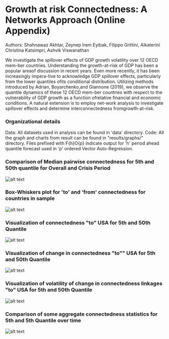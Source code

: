# Growth at risk Connectedness: A Networks Approach (Online Appendix)
Authors: Shahnawaz Akhtar, Zeynep Irem Eyibak, Filippo Grittini, Aikaterini Christina Katsimpri, Ashvik Viswanathan

We investigate the spillover effects of GDP growth volatility over 12 OECD mem-ber countries.  Understanding the growth-at-risk of GDP has been a popular areaof discussion in recent years.  Even more recently, it has been increasingly impera-tive to acknowledge GDP spillover effects, particularly from the lower quantiles ofits conditional distribution.  Utilizing methods introduced by Adrian, Boyarchenko,and Giannone (2019), we observe the quantile dynamics of these 12 OECD mem-ber  countries  with  respect  to  the  vulnerability  of  GDP  growth  as  a  function  ofrelative financial and economic conditions.  A natural extension is to employ net-work analysis to investigate spillover effects and determine interconnectedness fromgrowth-at-risk. 

### Organizational details
Data: All datasets used in analysis can be found in 'data' directory.
Code: 
All the graph and charts from result can be found in "results/graphs/" directory. Files prefixed with F{h}O{p} indicate output for 'h' period ahead quantile forecast used in 'p' ordered Vector Auto-Regression.

### Comparison of Median pairwise connectedness for 5th and 50th quantile for Overall and Crisis Period

![alt text](https://github.com/akhtarshahnawaz/Growth-at-risk-spillovers-A-networks-approach/blob/master/graphs/F1O1_Aggregate_Mean_Pairwise_Network_Comparison.png?raw=true)


### Box-Whiskers plot for 'to' and 'from' connectedness for countries in sample

![alt text](https://github.com/akhtarshahnawaz/Growth-at-risk-spillovers-A-networks-approach/blob/master/graphs/F1O1_Aggregate_To_and_From_Connectedness_Statistics.png?raw=true)

### Visualization of connectedness "to" USA for 5th and 50th Quantile
![alt text](https://github.com/akhtarshahnawaz/Growth-at-risk-spillovers-A-networks-approach/blob/master/graphs/F1O1_connectedness_Network.png?raw=true)

### Visualization of change in connectedness "to"" USA for 5th and 50th Quantile
![alt text](https://github.com/akhtarshahnawaz/Growth-at-risk-spillovers-A-networks-approach/blob/master/graphs/F1O1_connectedness_change_Network.png?raw=true)


### Visualization of volatility of change in connectedness linkages "to" USA for 5th and 50th Quantile
![alt text](https://github.com/akhtarshahnawaz/Growth-at-risk-spillovers-A-networks-approach/blob/master/graphs/F1O1_volatility_connectedness_change_Network.png?raw=true)


### Comparison of some aggregate connectedness statistics for 5th and 5th Quantile over time
![alt text](https://github.com/akhtarshahnawaz/Growth-at-risk-spillovers-A-networks-approach/blob/master/graphs/Combined%20Aggregate%20connectedness.png?raw=true)

